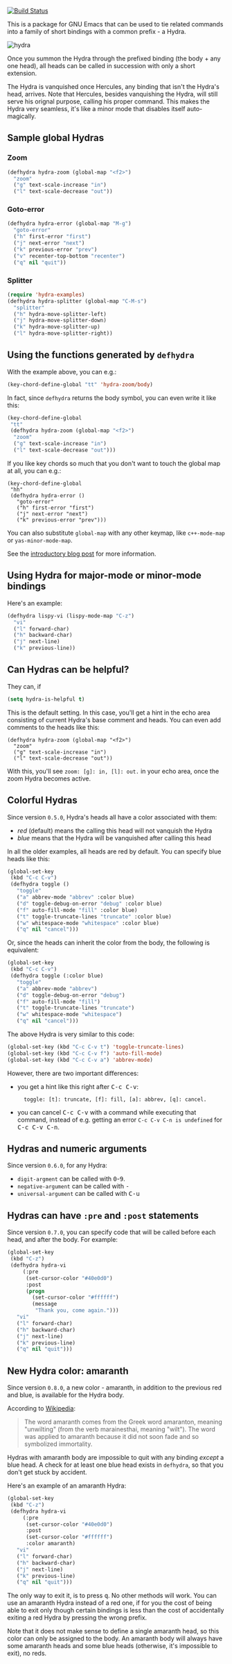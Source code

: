 [![Build Status](https://travis-ci.org/abo-abo/hydra.svg?branch=master)](https://travis-ci.org/abo-abo/hydra)

This is a package for GNU Emacs that can be used to tie related
commands into a family of short bindings with a common prefix - a
Hydra.

![hydra](http://oremacs.com/download/Hydra.png)

Once you summon the Hydra through the prefixed binding (the body + any
one head), all heads can be called in succession with only a short
extension.

The Hydra is vanquished once Hercules, any binding that isn't the
Hydra's head, arrives.  Note that Hercules, besides vanquishing the
Hydra, will still serve his orignal purpose, calling his proper
command.  This makes the Hydra very seamless, it's like a minor mode
that disables itself auto-magically.

## Sample global Hydras
### Zoom

```cl
(defhydra hydra-zoom (global-map "<f2>")
  "zoom"
  ("g" text-scale-increase "in")
  ("l" text-scale-decrease "out"))
```

### Goto-error

```cl
(defhydra hydra-error (global-map "M-g")
  "goto-error"
  ("h" first-error "first")
  ("j" next-error "next")
  ("k" previous-error "prev")
  ("v" recenter-top-bottom "recenter")
  ("q" nil "quit"))
```

### Splitter

```cl
(require 'hydra-examples)
(defhydra hydra-splitter (global-map "C-M-s")
  "splitter"
  ("h" hydra-move-splitter-left)
  ("j" hydra-move-splitter-down)
  ("k" hydra-move-splitter-up)
  ("l" hydra-move-splitter-right))
```

## Using the functions generated by `defhydra`

With the example above, you can e.g.:

```cl
(key-chord-define-global "tt" 'hydra-zoom/body)
```

In fact, since `defhydra` returns the body symbol, you can even write
it like this:

```cl
(key-chord-define-global
 "tt"
 (defhydra hydra-zoom (global-map "<f2>")
  "zoom"
  ("g" text-scale-increase "in")
  ("l" text-scale-decrease "out")))
```

If you like key chords so much that you don't want to touch the global
map at all, you can e.g.:

```
(key-chord-define-global
 "hh"
 (defhydra hydra-error ()
   "goto-error"
   ("h" first-error "first")
   ("j" next-error "next")
   ("k" previous-error "prev")))
```

You can also substitute `global-map` with any other keymap, like
`c++-mode-map` or `yas-minor-mode-map`.

See the [introductory blog post](http://oremacs.com/2015/01/20/introducing-hydra/) for more information.

## Using Hydra for major-mode or minor-mode bindings

Here's an example:

```cl
(defhydra lispy-vi (lispy-mode-map "C-z")
  "vi"
  ("l" forward-char)
  ("h" backward-char)
  ("j" next-line)
  ("k" previous-line))
```

## Can Hydras can be helpful?

They can, if

```cl
(setq hydra-is-helpful t)
```

This is the default setting. In this case, you'll get a hint in the
echo area consisting of current Hydra's base comment and heads.  You
can even add comments to the heads like this:

```
(defhydra hydra-zoom (global-map "<f2>")
  "zoom"
  ("g" text-scale-increase "in")
  ("l" text-scale-decrease "out"))
```

With this, you'll see `zoom: [g]: in, [l]: out.` in your echo area,
once the zoom Hydra becomes active.

## Colorful Hydras

Since version `0.5.0`, Hydra's heads all have a color associated with them:

- *red* (default) means the calling this head will not vanquish the Hydra
- *blue* means that the Hydra will be vanquished after calling this head

In all the older examples, all heads are red by default. You can specify blue heads like this:

```cl
(global-set-key
 (kbd "C-c C-v")
 (defhydra toggle ()
   "toggle"
   ("a" abbrev-mode "abbrev" :color blue)
   ("d" toggle-debug-on-error "debug" :color blue)
   ("f" auto-fill-mode "fill" :color blue)
   ("t" toggle-truncate-lines "truncate" :color blue)
   ("w" whitespace-mode "whitespace" :color blue)
   ("q" nil "cancel")))
```

Or, since the heads can inherit the color from the body, the following is equivalent:

```cl
(global-set-key
 (kbd "C-c C-v")
 (defhydra toggle (:color blue)
   "toggle"
   ("a" abbrev-mode "abbrev")
   ("d" toggle-debug-on-error "debug")
   ("f" auto-fill-mode "fill")
   ("t" toggle-truncate-lines "truncate")
   ("w" whitespace-mode "whitespace")
   ("q" nil "cancel")))
```

The above Hydra is very similar to this code:

```cl
(global-set-key (kbd "C-c C-v t") 'toggle-truncate-lines)
(global-set-key (kbd "C-c C-v f") 'auto-fill-mode)
(global-set-key (kbd "C-c C-v a") 'abbrev-mode)
```

However, there are two important differences:

- you get a hint like this right after <kbd>C-c C-v</kbd>:

        toggle: [t]: truncate, [f]: fill, [a]: abbrev, [q]: cancel.

- you can cancel <kbd>C-c C-v</kbd> with a command while executing that command, instead of e.g.
getting an error `C-c C-v C-n is undefined` for <kbd>C-c C-v C-n</kbd>.

## Hydras and numeric arguments

Since version `0.6.0`, for any Hydra:

- `digit-argment` can be called with <kbd>0</kbd>-<kbd>9</kbd>.
- `negative-argument` can be called with <kbd>-</kbd>
- `universal-argument` can be called with <kbd>C-u</kbd>

## Hydras can have `:pre` and `:post` statements

Since version `0.7.0`, you can specify code that will be called before each head, and
after the body. For example:

```cl
(global-set-key
 (kbd "C-z")
 (defhydra hydra-vi
     (:pre
      (set-cursor-color "#40e0d0")
      :post
      (progn
        (set-cursor-color "#ffffff")
        (message
         "Thank you, come again.")))
   "vi"
   ("l" forward-char)
   ("h" backward-char)
   ("j" next-line)
   ("k" previous-line)
   ("q" nil "quit")))
```

## New Hydra color: amaranth

Since version `0.8.0`, a new color - amaranth, in addition to the previous red and blue, is
available for the Hydra body.

According to [Wikipedia](http://en.wikipedia.org/wiki/Amaranth):

> The word amaranth comes from the Greek word amaranton, meaning "unwilting" (from the
> verb marainesthai, meaning "wilt").  The word was applied to amaranth because it did not
> soon fade and so symbolized immortality.

Hydras with amaranth body are impossible to quit with any binding *except* a blue head.
A check for at least one blue head exists in `defhydra`, so that you don't get stuck by accident.

Here's an example of an amaranth Hydra:

```cl
(global-set-key
 (kbd "C-z")
 (defhydra hydra-vi
     (:pre
      (set-cursor-color "#40e0d0")
      :post
      (set-cursor-color "#ffffff")
      :color amaranth)
   "vi"
   ("l" forward-char)
   ("h" backward-char)
   ("j" next-line)
   ("k" previous-line)
   ("q" nil "quit")))
```

The only way to exit it, is to press <kbd>q</kbd>. No other methods will work.  You can
use an amaranth Hydra instead of a red one, if for you the cost of being able to exit only
though certain bindings is less than the cost of accidentally exiting a red Hydra by
pressing the wrong prefix.

Note that it does not make sense to define a single amaranth head, so this color can only
be assigned to the body. An amaranth body will always have some amaranth heads and some
blue heads (otherwise, it's impossible to exit), no reds.
